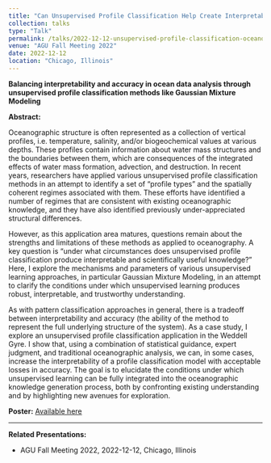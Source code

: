 ```yaml
---
title: "Can Unsupervised Profile Classification Help Create Interpretable and Robust Oceanographic Knowledge?"
collection: talks
type: "Talk"
permalink: /talks/2022-12-12-unsupervised-profile-classification-oceanographic-knowledge
venue: "AGU Fall Meeting 2022"
date: 2022-12-12
location: "Chicago, Illinois"
---
```


**Balancing interpretability and accuracy in ocean data analysis through unsupervised profile classification methods like Gaussian Mixture Modeling**

**Abstract:**

Oceanographic structure is often represented as a collection of vertical profiles, i.e. temperature, salinity, and/or biogeochemical values at various depths. These profiles contain information about water mass structures and the boundaries between them, which are consequences of the integrated effects of water mass formation, advection, and destruction. In recent years, researchers have applied various unsupervised profile classification methods in an attempt to identify a set of “profile types” and the spatially coherent regimes associated with them. These efforts have identified a number of regimes that are consistent with existing oceanographic knowledge, and they have also identified previously under-appreciated structural differences. 

However, as this application area matures, questions remain about the strengths and limitations of these methods as applied to oceanography. A key question is “under what circumstances does unsupervised profile classification produce interpretable and scientifically useful knowledge?” Here, I explore the mechanisms and parameters of various unsupervised learning approaches, in particular Gaussian Mixture Modeling, in an attempt to clarify the conditions under which unsupervised learning produces robust, interpretable, and trustworthy understanding. 

As with pattern classification approaches in general, there is a tradeoff between interpretability and accuracy (the ability of the method to represent the full underlying structure of the system). As a case study, I explore an unsupervised profile classification application in the Weddell Gyre. I show that, using a combination of statistical guidance, expert judgment, and traditional oceanographic analysis, we can, in some cases, increase the interpretability of a profile classification model with acceptable losses in accuracy. The goal is to elucidate the conditions under which unsupervised learning can be fully integrated into the oceanographic knowledge generation process, both by confronting existing understanding and by highlighting new avenues for exploration.

**Poster:** [Available here](https://essopenarchive.org/users/564649/articles/611573-can-unsupervised-profile-classification-help-create-interpretable-and-robust-oceanographic-knowledge)

---

**Related Presentations:**
- AGU Fall Meeting 2022, 2022-12-12, Chicago, Illinois
